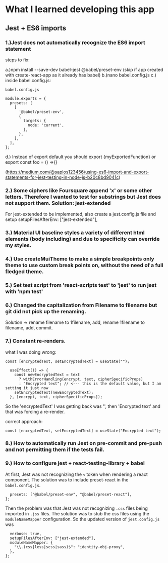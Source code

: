 # What I learned developing this app

## Jest + ES6 imports

### 1.)Jest does not automatically recognize the ES6 import statement

steps to fix:

a.)npm install --save-dev babel-jest @babel/preset-env (skip if app created with create-react-app as it already has babel)
b.)nano babel.config.js
c.) inside babel.config.js:

`babel.config.js`

```
module.exports = {
  presets: [
    [
      '@babel/preset-env',
      {
        targets: {
          node: 'current',
        },
      },
    ],
  ],
};
```

d.) Instead of export default you should export {myExportedFunction} or export const foo = () =>{}

(https://medium.com/@saplos123456/using-es6-import-and-export-statements-for-jest-testing-in-node-js-b20c8bd9041c)

### 2.) Some ciphers like Foursquare append 'x' or some other letters. Therefore I wanted to test for substrings but Jest does not support them. Solution: jest-extended

For jest-extended to be implemented, also create a jest.config.js file and setup setupFilesAfterEnv: ["jest-extended"],

### 3.) Material UI baseline styles a variety of different html elements (body including) and due to specificity can override my styles.

### 4.) Use createMuiTheme to make a simple breakpoints only theme to use custom break points on, without the need of a full fledged theme.

### 5.) Set test script from 'react-scripts test' to 'jest' to run jest with 'npm test'

### 6.) Changed the capitalization from Filename to filename but git did not pick up the renaming.

Solution => rename filename to 1filename, add, rename 1filename to filename, add, commit.

### 7.) Constant re-renders.

what I was doing wrong:

`const [encryptedText, setEncryptedText] = useState("");`

```useEffect(() => {
  useEffect(() => {
    const newEncryptedText = text
      ? withErrorHandling(encrypt, text, cipherSpecificProps)
      : "Encrypted text"; // <--- this is the default value, but I am setting it just now
    setEncryptedText(newEncryptedText);
  }, [encrypt, text, cipherSpecificProps]);

```

So the 'encryptedText' I was getting back was '', then 'Encrypted text' and that was forcing a re-render.

correct approach:

`const [encryptedText, setEncryptedText] = useState("Encrypted text");`

### 8.) How to automatically run Jest on pre-commit and pre-push and not permitting them if the tests fail.

### 9.) How to configure jest + react-testing-library + babel

At first, Jest was not recognizing the `<` token when rendering a react component. The solution was to include preset-react
in the `babel.config.js`.

```module.exports = {
  presets: ["@babel/preset-env", "@babel/preset-react"],
};

```

Then the problem was that Jest was not recognizing `.css` files being imported in `.jss` files. The solution was to
stub the css files using the `moduleNameMapper` configuration. So the updated version of `jest.config.js` was

```module.exports = {
  verbose: true,
  setupFilesAfterEnv: ["jest-extended"],
  moduleNameMapper: {
    "\\.(css|less|scss|sass)$": "identity-obj-proxy",
  },
};

```
